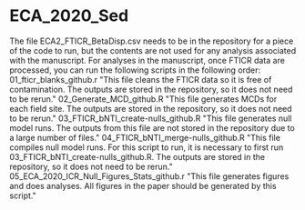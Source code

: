 # ECA_2020_Sed

The file ECA2_FTICR_BetaDisp.csv needs to be in the repository for a piece of the code to run, but the contents are not used for any analysis associated with the manuscript.
For analyses in the manuscript, once FTICR data are processed, you can run the following scripts in the following order:
01_fticr_blanks_github.r "This file cleans the FTICR data so it is free of contamination. The outputs are stored in the repository, so it does not need to be rerun."
02_Generate_MCD_github.R "This file generates MCDs for each field site. The outputs are stored in the repository, so it does not need to be rerun."
03_FTICR_bNTI_create-nulls_github.R "This file generates null model runs. The outputs from this file are not stored in the repository due to a large number of files."
04_FTICR_bNTI_merge-nulls_github.R "This file compiles null model runs. For this script to run, it is necessary to first run 03_FTICR_bNTI_create-nulls_github.R. The outputs are stored in the repository, so it does not need to be rerun."
05_ECA_2020_ICR_Null_Figures_Stats_github.r "This file generates figures and does analyses. All figures in the paper should be generated by this script."

